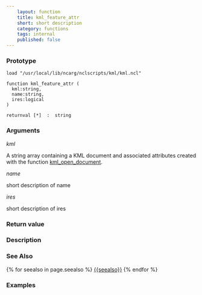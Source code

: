 ```yaml
---
    layout: function
    title: kml_feature_attr
    short: short description
    category: functions  
    tags: internal
    published: false
---
```


### Prototype

<pre><code>load "/usr/local/lib/ncarg/nclscripts/kml/kml.ncl"

function kml_feature_attr (
  kml:string,
  name:string,
  ires:logical
)

returnval [*]  :  string
</code></pre>

### Arguments
*kml*

A string array containing a KML document and associated attributes created with the function [kml_open_document](functions/kml_open_document.html).

*name*

short description of name

*ires*

short description of ires

### Return value

### Description

### See Also

{% for seealso in page.seealso %}
[{{seealso}}](functions/{{seealso}}.html)
{% endfor %}

### Examples


